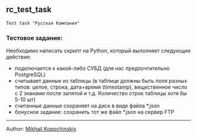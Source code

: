 ## rc_test_task
`Test task "Русская Компания"`

### Тестовое задание:
Необходимо написать скрипт на Python, который выполняет следующие действия:
- подключается к какой-либо СУБД (для нас предпочтительно PostgreSQL)
- считывает данные из таблицы (в таблице должны быть поля разных типов: целое, строка, дата+время (timestamp), вещественное число с 2 знаками после запятой и т.д. Количество строк таблицы хотя бы 5-10 шт)
- считанные данные сохраняет на диск в виде файла *.json
- бонусное задание: сохранить тот же файл *.json на сервер FTP

---

Author: [Mikhail Kopochinskiy](https://github.com/linkoffee)
